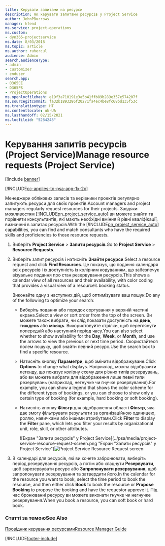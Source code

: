 ```yaml
---
title: Керувати запитами на ресурси
description: Як керувати запитами ресурсів у Project Service
author: JohnPBurrows
manager: kfend
ms.service: project-operations
ms.custom:
- dyn365-projectservice
ms.date: 8/03/2018
ms.topic: article
ms.author: ruhercul
audience: Admin
search.audienceType:
- admin
- customizer
- enduser
search.app:
- D365CE
- D365PS
- ProjectOperations
ms.openlocfilehash: e19f3a710191e3a5b41ffb89b289e357e574207f
ms.sourcegitcommit: fa32b1893286f20271fa4ec4be8fc68bd135f53c
ms.translationtype: HT
ms.contentlocale: uk-UA
ms.lasthandoff: 02/15/2021
ms.locfileid: "5284248"
---
```

# <a name="manage-resource-requests-project-service"></a><span data-ttu-id="4f601-103">Керування запитів ресурсів (Project Service)</span><span class="sxs-lookup"><span data-stu-id="4f601-103">Manage resource requests (Project Service)</span></span>

[!include [banner](../includes/psa-now-project-operations.md)]

[!INCLUDE[cc-applies-to-psa-app-1x-2x](../includes/cc-applies-to-psa-app-1x-2x.md)]

<span data-ttu-id="4f601-104">Менеджери облікових записів та керівники проектів регулярно запитують ресурси для своїх проектів.</span><span class="sxs-lookup"><span data-stu-id="4f601-104">Account managers and project managers regularly request resources for their projects.</span></span> <span data-ttu-id="4f601-105">Завдяки можливостям [!INCLUDE[pn_project_service_auto](../includes/pn-project-service-auto.md)] ви можете знайти та порівняти консультантів, які мають необхідні вміння й рівні кваліфікації, визначені в запитах ресурсів.</span><span class="sxs-lookup"><span data-stu-id="4f601-105">With the [!INCLUDE[pn_project_service_auto](../includes/pn-project-service-auto.md)] capabilities, you can find and match consultants who have the required skills and proficiencies to those resource requests.</span></span>  
  
1. <span data-ttu-id="4f601-106">Виберіть **Project Service** > **Запити ресурсів**.</span><span class="sxs-lookup"><span data-stu-id="4f601-106">Go to **Project Service** > **Resource Requests**.</span></span>  
  
2. <span data-ttu-id="4f601-107">Виберіть запит ресурсів і натисніть **Знайти ресурси**.</span><span class="sxs-lookup"><span data-stu-id="4f601-107">Select a resource request and click **Find Resources**.</span></span> <span data-ttu-id="4f601-108">Це показує, що подання календаря всіх ресурсів і їх доступність із колірним кодуванням, що забезпечує візуальне подання про стан резервування ресурсів.</span><span class="sxs-lookup"><span data-stu-id="4f601-108">This shows a calendar view of all resources and their availability, with color coding that provides a visual view of a resource’s booking status.</span></span>  
  
    <span data-ttu-id="4f601-109">Виконайте одну з наступних дій, щоб оптимізувати ваш пошук:</span><span class="sxs-lookup"><span data-stu-id="4f601-109">Do any of the following to optimize your search:</span></span>  
  
   -   <span data-ttu-id="4f601-110">Виберіть подання або порядок сортування у верхній частині екрана.</span><span class="sxs-lookup"><span data-stu-id="4f601-110">Select a view or sort order from the top of the screen.</span></span> <span data-ttu-id="4f601-111">Ви можете також вибрати, чи слід показати доступність на **день**, **тиждень** або **місяць**. Використовуйте стрілки, щоб переглянути попередній або наступний період часу.</span><span class="sxs-lookup"><span data-stu-id="4f601-111">You can also select whether to show availability for the **Day**, **Week**, or **Month**, and use the arrows to view the previous or next time period.</span></span> <span data-ttu-id="4f601-112">Скористайтеся полем пошуку, щоб знайти певний ресурс.</span><span class="sxs-lookup"><span data-stu-id="4f601-112">Use the search box to find a specific resource.</span></span>  
  
   -   <span data-ttu-id="4f601-113">Натисніть кнопку **Параметри**, щоб змінити відображуване.</span><span class="sxs-lookup"><span data-stu-id="4f601-113">Click **Options** to change what displays.</span></span> <span data-ttu-id="4f601-114">Наприклад, можна відобразити легенду, що показує колірну схему для різних типів резервувань, або ви можете вибрати для відображення лише певні типи резервувань (наприклад, негнучке чи гнучке резервування).</span><span class="sxs-lookup"><span data-stu-id="4f601-114">For example, you can show a legend that shows the color scheme for the different types of bookings, or you can choose to show only a certain type of booking (for example, hard booking or soft booking).</span></span>  
  
   -   <span data-ttu-id="4f601-115">Натисніть кнопку **Фільтр** для відображення області **Фільтр**, яка дає змогу фільтрувати результати за організаційною одиницею, роллю, навичками або іншими атрибутами.</span><span class="sxs-lookup"><span data-stu-id="4f601-115">Click **Filter** to display the **Filter** pane, which lets you filter your results by organizational unit, role, skill, or other attributes.</span></span>  
  
       <span data-ttu-id="4f601-116">![Екран "Запити ресурсів" у Project Service](../psa/media/project-service-resource-request-screen.png "Екран "Запити ресурсів" у Project Service")</span><span class="sxs-lookup"><span data-stu-id="4f601-116">![Project Service Resource Request screen](../psa/media/project-service-resource-request-screen.png "Project Service Resource Request screen")</span></span>  
  
3. <span data-ttu-id="4f601-117">В календарі для ресурсів, які ви хочете забронювати, виберіть період резервування ресурсів, а потім або клацнути **Резервувати**, щоб зарезервувати ресурс або **Запропонувати резервування**, щоб запропонувати резервування та затвердити його.</span><span class="sxs-lookup"><span data-stu-id="4f601-117">In the calendar for the resource you want to book, select the time period to book the resource, and then either click **Book** to book the resource or **Propose Booking** to propose the booking and have the requestor approve it.</span></span> <span data-ttu-id="4f601-118">Під час бронюванні ресурсу ви можете виконати гнучке чи негнучке резервування.</span><span class="sxs-lookup"><span data-stu-id="4f601-118">When you book a resource, you can soft book or hard book.</span></span>  
  
### <a name="see-also"></a><span data-ttu-id="4f601-119">Статті за темою</span><span class="sxs-lookup"><span data-stu-id="4f601-119">See Also</span></span>  
 [<span data-ttu-id="4f601-120">Провідник керування ресурсами</span><span class="sxs-lookup"><span data-stu-id="4f601-120">Resource Manager Guide</span></span>](../psa/resource-manager-guide.md)


[!INCLUDE[footer-include](../includes/footer-banner.md)]